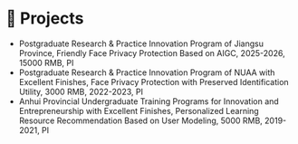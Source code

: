 # 📂 Projects

- Postgraduate Research & Practice Innovation Program of Jiangsu Province, Friendly Face Privacy Protection Based on AIGC, 2025-2026, 15000 RMB, PI
- Postgraduate Research & Practice Innovation Program of NUAA with Excellent Finishes, Face Privacy Protection with Preserved Identification Utility, 3000 RMB, 2022-2023, PI
- Anhui Provincial Undergraduate Training Programs for Innovation and Entrepreneurship with Excellent Finishes, Personalized Learning Resource Recommendation Based on User Modeling, 5000 RMB, 2019-2021, PI 
